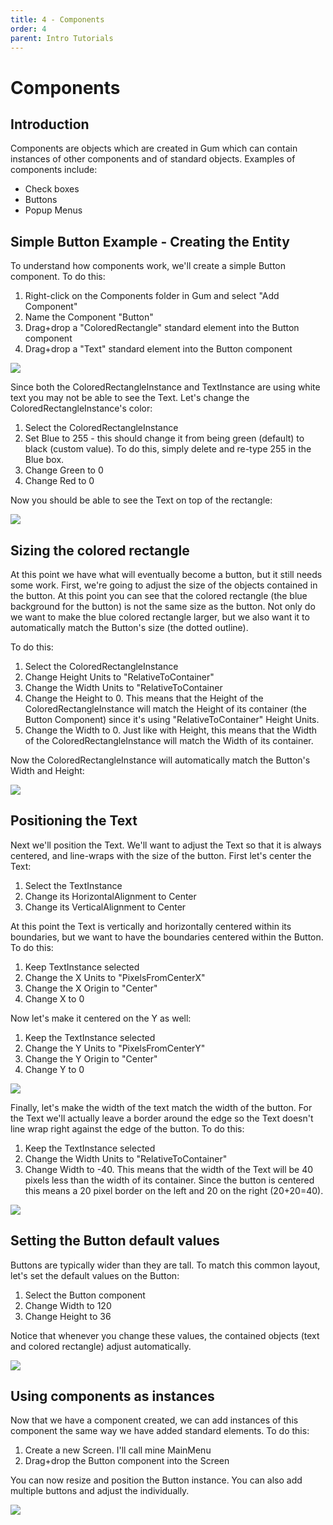 ```yaml
---
title: 4 - Components
order: 4
parent: Intro Tutorials
---
```


# Components

## Introduction

Components are objects which are created in Gum which can contain instances of other components and of standard objects. Examples of components include:

* Check boxes
* Buttons
* Popup Menus

## Simple Button Example - Creating the Entity

To understand how components work, we'll create a simple Button component. To do this:

1. Right-click on the Components folder in Gum and select "Add Component"
2. Name the Component "Button"
3. Drag+drop a "ColoredRectangle" standard element into the Button component
4. Drag+drop a "Text" standard element into the Button component

![](../.gitbook/assets/GumButton1.PNG)

Since both the ColoredRectangleInstance and TextInstance are using white text you may not be able to see the Text. Let's change the ColoredRectangleInstance's color:

1. Select the ColoredRectangleInstance
2. Set Blue to 255 - this should change it from being green \(default\) to black \(custom value\).  To do this, simply delete and re-type 255 in the Blue box.
3. Change Green to 0
4. Change Red to 0

Now you should be able to see the Text on top of the rectangle:

![](../.gitbook/assets/GumWhiteTextBlueRect.PNG)

## Sizing the colored rectangle

At this point we have what will eventually become a button, but it still needs some work. First, we're going to adjust the size of the objects contained in the button. At this point you can see that the colored rectangle \(the blue background for the button\) is not the same size as the button. Not only do we want to make the blue colored rectangle larger, but we also want it to automatically match the Button's size \(the dotted outline\).

To do this:

1. Select the ColoredRectangleInstance
2. Change Height Units to "RelativeToContainer"
3. Change the Width Units to "RelativeToContainer
4. Change the Height to 0.  This means that the Height of the ColoredRectangleInstance will match the Height of its container \(the Button Component\) since it's using "RelativeToContainer" Height Units.
5. Change the Width to 0.  Just like with Height, this means that the Width of the ColoredRectangleInstance will match the Width of its container.

Now the ColoredRectangleInstance will automatically match the Button's Width and Height:

![](../.gitbook/assets/GumRelativeToContainerWidthHeight.PNG)

## Positioning the Text

Next we'll position the Text. We'll want to adjust the Text so that it is always centered, and line-wraps with the size of the button. First let's center the Text:

1. Select the TextInstance
2. Change its HorizontalAlignment to Center
3. Change its VerticalAlignment to Center

At this point the Text is vertically and horizontally centered within its boundaries, but we want to have the boundaries centered within the Button. To do this:

1. Keep TextInstance selected
2. Change the X Units to "PixelsFromCenterX"
3. Change the X Origin to "Center"
4. Change X to 0

Now let's make it centered on the Y as well:

1. Keep the TextInstance selected
2. Change the Y Units to "PixelsFromCenterY"
3. Change the Y Origin to "Center"
4. Change Y to 0

![](../.gitbook/assets/GumCenteredTextInButton.PNG)

Finally, let's make the width of the text match the width of the button. For the Text we'll actually leave a border around the edge so the Text doesn't line wrap right against the edge of the button. To do this:

1. Keep the TextInstance selected
2. Change the Width Units to "RelativeToContainer"
3. Change Width to -40.  This means that the width of the Text will be 40 pixels less than the width of its container.  Since the button is centered this means a 20 pixel border on the left and 20 on the right \(20+20=40\).

![](../.gitbook/assets/GumBorderedText.PNG)

## Setting the Button default values

Buttons are typically wider than they are tall. To match this common layout, let's set the default values on the Button:

1. Select the Button component
2. Change Width to 120
3. Change Height to 36

Notice that whenever you change these values, the contained objects \(text and colored rectangle\) adjust automatically.

![](../.gitbook/assets/GumButtonResized.PNG)

## Using components as instances

Now that we have a component created, we can add instances of this component the same way we have added standard elements. To do this:

1. Create a new Screen.  I'll call mine MainMenu
2. Drag+drop the Button component into the Screen

You can now resize and position the Button instance. You can also add multiple buttons and adjust the individually.

![](../.gitbook/assets/GumMultipleButtonInstances.PNG)

